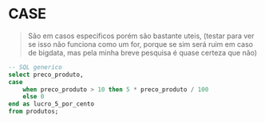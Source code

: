 # CASE
> São em casos especificos porém são bastante uteis, (testar para ver se isso não funciona como um for, porque se sim será ruim em caso de bigdata, mas pela minha breve pesquisa é quase certeza que não)
```sql
-- SQL generico
select preco_produto,
case
	when preco_produto > 10 then 5 * preco_produto / 100
	else 0
end as lucro_5_por_cento
from produtos;
```

# 
